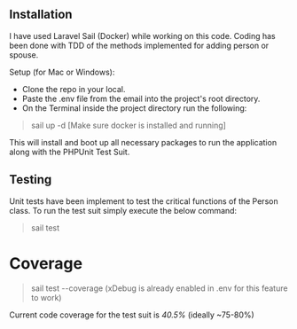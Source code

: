 
## Installation

I have used Laravel Sail (Docker) while working on this code. Coding has been done with TDD of the methods implemented for adding person or spouse. 

Setup (for Mac or Windows):

- Clone the repo in your local.
- Paste the .env file from the email into the project's root directory.
- On the Terminal inside the project directory run the following: 
> sail up -d  [Make sure docker is installed and running]


This will install and boot up all necessary packages to run the application along with the PHPUnit Test Suit.

## Testing

Unit tests have been implement to test the critical functions of the Person class. To run the test suit simply execute the below command:

> sail test

# Coverage
> sail test --coverage  (xDebug is already enabled in .env for this feature to work)

Current code coverage for the test suit is *40.5%* (ideally ~75-80%)